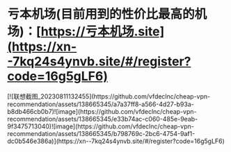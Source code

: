 # 亏本机场(目前用到的性价比最高的机场)：[https://亏本机场.site](https://xn--7kq24s4ynvb.site/#/register?code=16g5gLF6)

<div class=".cheap-vpn-recommendation
">
[![联想截图_20230811132455](https://github.com/vfdeclnc/cheap-vpn-recommendation/assets/138665345/a7a37ff8-a566-4d27-b93a-b8db466cb0b7)![image](https://github.com/vfdeclnc/cheap-vpn-recommendation/assets/138665345/e33b74ac-c060-485e-9eab-9f3475713040)![image](https://github.com/vfdeclnc/cheap-vpn-recommendation/assets/138665345/b798769c-2bc6-4754-9af1-dc0b546e386a)](https://xn--7kq24s4ynvb.site/#/register?code=16g5gLF6)
</div>

<style>
  .cheap-vpn-recommendation img {
    pointer-events: none;
  }
  
  
</style>

